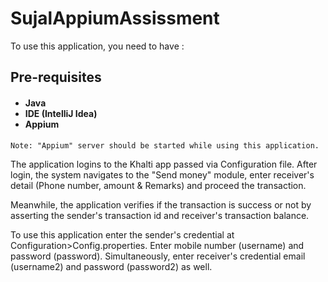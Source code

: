 # SujalAppiumAssissment

<p>To use this application, you need to have :</p>

<h2>Pre-requisites

<h4>
<ul>
<li>Java</li>
<li>IDE (IntelliJ Idea)</li>
<li>Appium</li>
</ul>
</h4>

<p><code>Note: "Appium" server should be started while using this application.</code></p>
<p>The application logins to the Khalti app passed via Configuration file.
After login, the system navigates to the "Send money" module, enter 
receiver's detail (Phone number, amount & Remarks) and proceed the transaction.
</p>

<p>Meanwhile, the application verifies if the transaction is success or not
by asserting the sender's transaction id and receiver's transaction balance.
</p>

<p>To use this application enter the sender's credential at Configuration>Config.properties.
Enter mobile number (username) and password (password). Simultaneously, enter receiver's credential email (username2) 
and password (password2) as well.
</p>